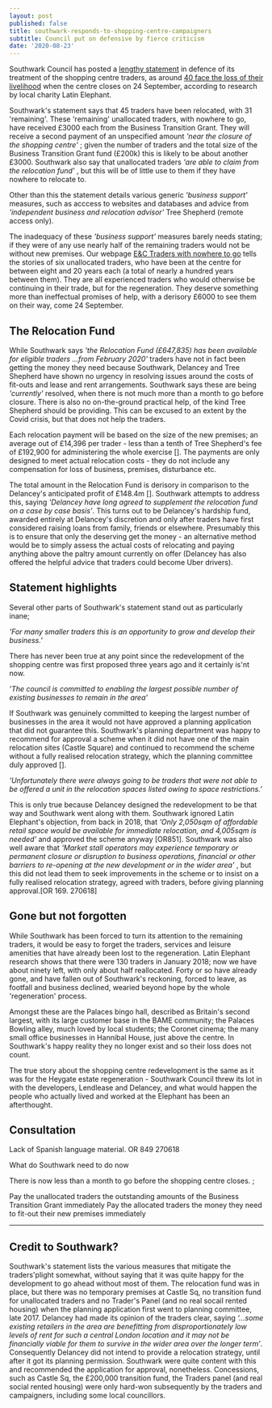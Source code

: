 ```yaml
---
layout: post
published: false
title: southwark-responds-to-shopping-centre-campaigners
subtitle: Council put on defensive by fierce criticism
date: '2020-08-23'
---
```

 

Southwark Council has posted a [lengthy statement](https://www.southwark.gov.uk/regeneration/elephant-and-castle?chapter=13) in defence of its treatment of the shopping centre traders, as around [40 face the loss of their livelihood](https://latinelephant.org/displaced-traders-with-no-relocation/#Sayed) when the centre closes on 24 September, according to research by local charity Latin Elephant.  

Southwark's statement says that 45 traders have been relocated, with 31 'remaining'.  These 'remaining' unallocated traders, with nowhere to go, have received £3000 each from the Business Transition Grant.  They will receive a second payment of an unspecified amount _'near the closure of the shopping centre'_ ;  given the number of traders and the total size of the Business Transition Grant fund (£200k) this is likely to be about another £3000.  Southwark also say that unallocated traders _'are able to claim from the relocation fund'_ , but this will be of little use to them if they have nowhere to relocate to.

Other than this the statement details various generic _'business support'_ measures, such as acccess to websites and databases and advice from _'independent business and relocation advisor'_ Tree Shepherd (remote access only).

The inadequacy of these _'business support'_ measures barely needs stating; if they were of any use nearly half of the remaining traders would not be without new premises.  Our webpage [E&C Traders with nowhere to go](http://35percent.org/traders-expelled-by-regeneration/) tells the stories of six unallocated traders, who have been at the centre for between eight and 20 years each (a total of nearly a hundred years between them). They are all experienced traders who would otherwise be continuing in their trade, but for the regeneration.  They deserve something more than ineffectual promises of help, with a derisory £6000 to see them on their way, come 24 September.

## The Relocation Fund

While Southwark says _'the Relocation Fund (£647,835) has been available for eligible traders ...from February 2020'_ traders have not in fact been getting the money they need because Southwark, Delancey and Tree Shepherd have shown no urgency in resolving issues around the costs of fit-outs and lease and rent arrangements.  Southwark says these are being _'currently'_ resolved, when there is not much more than a month to go before closure.  There is also no on-the-ground practical help, of the kind Tree Shepherd should be providing.  This can be excused to an extent by the Covid crisis, but that does not help the traders.

Each relocation payment will be based on the size of the new premises; an average out of £14,396 per trader - less than a tenth of Tree Shepherd's fee of £192,900 for administering the whole exercise [].  The payments are only designed to meet actual relocation costs - they do not include any compensation for loss of business, premises, disturbance etc.

The total amount in the Relocation Fund is derisory in comparison to the Delancey's anticipated profit of £148.4m []. Southwark attempts to address this, saying _'Delancey have long agreed to supplement the relocation fund on a case by case basis'_.  This turns out to be Delancey's hardship fund, awarded entirely at Delancey's discretion and only after traders have first considered raising loans from family, friends or elsewhere.  Presumably this is to ensure that only the deserving get the money - an alternative method would be to simply assess the actual costs of relocating and paying anything above the paltry amount currently on offer (Delancey has also offered the helpful advice that traders could become Uber drivers).

## Statement highlights

Several other parts of Southwark's statement stand out as particularly inane;

_'For many smaller traders this is an opportunity to grow and develop their business.'_

There has never been true at any point since the redevelopment of the shopping centre was first proposed three years ago and it certainly is'nt now.

_'The council is committed to enabling the largest possible number of existing businesses to remain in the area'_ 

If Southwark was genuinely committed to keeping the largest number of businesses in the area it would not have approved a planning application that did not guarantee this.  Southwark's planning department was happy to recommend for approval a scheme when it did not have one of the main relocation sites (Castle Square) and continued to recommend the scheme without a fully realised relocation strategy, which the planning committee duly approved [].

_'Unfortunately there were always going to be traders that were not able to be offered a unit in
the relocation spaces listed owing to space restrictions.'_

This is only true because Delancey designed the redevelopment to be that way and Southwark went along with them.  Southwark ignored Latin Elephant's objection, from back in 2018, that _'Only 2,050sqm of affordable retail space would be available for immediate relocation, and 4,005sqm is needed'_ and approved the scheme anyway [OR851]. Southwark was also well aware that  _'Market stall operators may experience temporary or permanent closure or disruption to business operations, financial or other barriers to re-opening at the new development or in the wider area'_  , but this did not lead them to seek improvements in the scheme or to insist on a fully realised relocation strategy, agreed with traders, before giving planning approval.[OR 169. 270618] 


## Gone but not forgotten

While Southwark has been forced to turn its attention to the remaining traders, it would be easy to forget the traders, services and leisure amenities that have already been lost to the regeneration.  Latin Elephant research shows that there were 130 traders in January 2018; now we have about ninety left, with only about half reallocated.  Forty or so have already gone, and have fallen out of Southwark's reckoning, forced to leave, as footfall and business declined, wearied beyond hope by the whole 'regeneration' process.

Amongst these are the Palaces bingo hall, described as Britain's second largest, with its large customer base in the BAME community; the Palaces Bowling alley, much loved by local students; the Coronet cinema; the many small office businesses in Hannibal House, just above the centre.  In Southwark's happy reality they no longer exist and so their loss does not count.

The true story about the shopping centre redevelopment is the same as it was for the Heygate estate regeneration - Southwark Council threw its lot in with the developers, Lendlease and Delancey, and what would happen the people who actually lived and worked at the Elephant has been an afterthought.

## Consultation

Lack of Spanish language material. OR 849 270618

What do Southwark need to do now

There is now less than a month to go before the shopping centre closes.  ; 

Pay the unallocated traders the outstanding amounts of the Business Transition Grant immediately 
Pay the allocated traders the money they need to fit-out their new premises immediately

-------------------------------------------------------------------------------------------------------------

## Credit to Southwark?

Southwark's statement lists the various measures that mitigate the traders'plight somewhat, without saying that it was quite happy for the development to go ahead without most of them.  The relocation fund was in place, but there was no temporary premises at Castle Sq, no transition fund for unallocated traders and no Trader's Panel (and no real socail rented housing) when the planning application first went to planning committee, late 2017.  Delancey had made its opinion of the traders clear, saying _‘…some existing retailers in the area are benefitting from disproportionately low levels of rent for such a central London location and it may not be financially viable for them to survive in the wider area over the longer term’_.  Consequently Delancey did not intend to provide a relocation strategy, until after it got its planning permission.  Southwark were quite content with this and recommended the application for approval, nonetheless.  Concessions, such as Castle Sq, the £200,000 transition fund, the Traders panel (and real social rented housing) were only hard-won subsequently by the traders and campaigners, including some local councillors.

